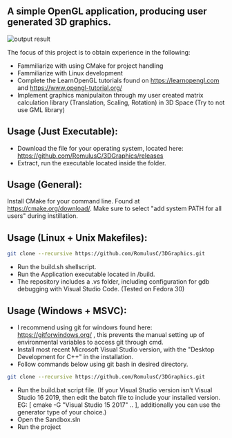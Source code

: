 ## A simple OpenGL application, producing user generated 3D graphics.

![output result](Example.gif)

The focus of this project is to obtain experience in the following:
* Fammiliarize with using CMake for project handling
* Fammiliarize with Linux development
* Complete the LearnOpenGL tutorials found on https://learnopengl.com and https://www.opengl-tutorial.org/ 
* Implement graphics manipulaiton through my user created matrix calculation library (Translation, Scaling, Rotation) in 3D Space (Try to not use GML library)
## Usage (Just Executable):
* Download the file for your operating system, located here: https://github.com/RomulusC/3DGraphics/releases
* Extract, run the executable located inside the folder.
## Usage (General):
Install CMake for your command line. Found at https://cmake.org/download/. Make sure to select "add system PATH for all users" during instillation.
## Usage (Linux + Unix Makefiles):
```bash
git clone --recursive https://github.com/RomulusC/3DGraphics.git
```
* Run the build.sh shellscript.
* Run the Application executable located in /build.
* The repository includes a .vs folder, including configuration for gdb debugging with Visual Studio Code. (Tested on Fedora 30) 
## Usage (Windows + MSVC):
* I recommend using git for windows found here: https://gitforwindows.org/ ,
this prevents the manual setting up of environmental variables to access git through cmd.
* Install most recent Microsoft Visual Studio version, with the "Desktop Development for C++" in the installation. 
* Follow commands below using git bash in desired directory. 
```bash
git clone --recursive https://github.com/RomulusC/3DGraphics.git
```
* Run the build.bat script file. (If your Visual Studio version isn't Visual Studio 16 2019, then edit the batch file to include your installed version. EG: [ cmake -G "Visual Studio 15 2017" .. ], additionally you can use the generator type of your choice.)
* Open the Sandbox.sln
* Run the project